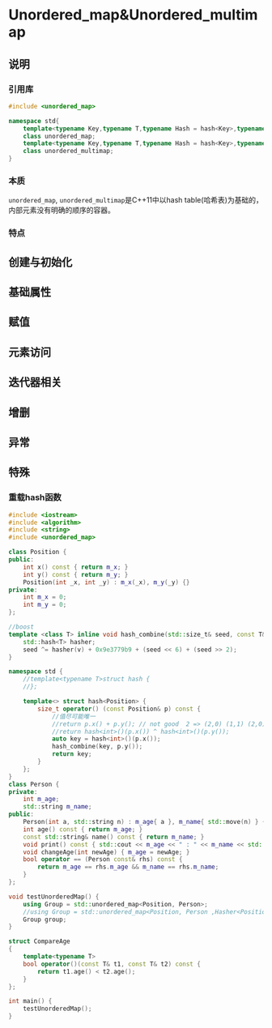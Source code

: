 <!--
 * @Author: your name
 * @Date: 2022-03-31 11:40:08
 * @LastEditTime: 2022-03-31 14:18:32
 * @LastEditors: Please set LastEditors
 * @Description: 打开koroFileHeader查看配置 进行设置: https://github.com/OBKoro1/koro1FileHeader/wiki/%E9%85%8D%E7%BD%AE
 * @FilePath: /workspace/MyBlog/C++/STL/Unordered_map&Unordered_multimap.md
-->
# Unordered_map&Unordered_multimap

## 说明

### 引用库

```cpp
#include <unordered_map>

namespace std{
    template<typename Key,typename T,typename Hash = hash<Key>,typename EqPerd = equal_to<Key>,typename Allocator = allocator<pair<const Key, T>>>
    class unordered_map;
    template<typename Key,typename T,typename Hash = hash<Key>,typename EqPred = equal_to<Key>, typename Allocator = allocator<pair<const Key, T >>>
    class unordered_multimap;
}
```

### 本质

``unordered_map``, ``unordered_multimap``是C++11中以hash table(哈希表)为基础的，内部元素没有明确的顺序的容器。


### 特点

## 创建与初始化

## 基础属性

## 赋值

## 元素访问

## 迭代器相关

## 增删

## 异常


## 特殊

### 重载hash函数
```cpp
#include <iostream>
#include <algorithm>
#include <string>
#include <unordered_map>

class Position {
public:
	int x() const { return m_x; }
	int y() const { return m_y; }
	Position(int _x, int _y) : m_x(_x), m_y(_y) {}
private:
	int m_x = 0;
	int m_y = 0;
};

//boost
template <class	T> inline void hash_combine(std::size_t& seed, const T& v) {
	std::hash<T> hasher;
	seed ^= hasher(v) + 0x9e3779b9 + (seed << 6) + (seed >> 2);
}

namespace std {
	//template<typename T>struct hash {
	//};

	template<> struct hash<Position> {
		size_t operator() (const Position& p) const {
			//值尽可能唯一
			//return p.x() + p.y(); // not good  2 => (2,0) (1,1) (2,0)
			//return hash<int>()(p.x()) ^ hash<int>()(p.y());
			auto key = hash<int>()(p.x());
			hash_combine(key, p.y());
			return key;
		}
	};
}
class Person {
private:
	int m_age;
	std::string m_name;
public:
	Person(int a, std::string n) : m_age{ a }, m_name{ std::move(n) } {}
	int age() const { return m_age; }
	const std::string& name() const { return m_name; }
	void print() const { std::cout << m_age << " : " << m_name << std::endl; }
	void changeAge(int newAge) { m_age = newAge; }
	bool operator == (Person const& rhs) const {
		return m_age == rhs.m_age && m_name == rhs.m_name;
	}
};

void testUnorderedMap() {
	using Group = std::unordered_map<Position, Person>;
	//using Group = std::unordered_map<Position, Person ,Hasher<Position>>;
	Group group;
}

struct CompareAge
{
	template<typename T>
	bool operator()(const T& t1, const T& t2) const {
		return t1.age() < t2.age();
	}
};

int main() {
	testUnorderedMap();
}
```

